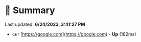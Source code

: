# 📖 Summary
Last updated: **6/24/2023, 3:41:27 PM**

- `GET` [https://google.com](https://google.com) - **Up** (182ms)
